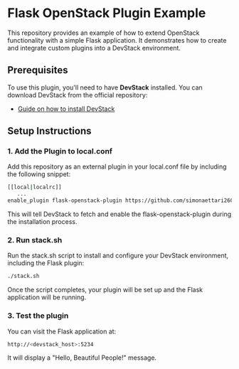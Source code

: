 # Flask OpenStack Plugin Example

This repository provides an example of how to extend OpenStack functionality with a simple Flask application. It demonstrates how to create and integrate custom plugins into a DevStack environment.

## Prerequisites

To use this plugin, you'll need to have **DevStack** installed. You can download DevStack from the official repository:

- [Guide on how to install DevStack](https://docs.openstack.org/devstack/latest/)

## Setup Instructions

### 1. Add the Plugin to local.conf

Add this repository as an external plugin in your local.conf file by including the following snippet:
```bash
[[local|localrc]]
   ...
enable_plugin flask-openstack-plugin https://github.com/simonaettari2606/openstack-plugin.flask.git main
```
This will tell DevStack to fetch and enable the flask-openstack-plugin during the installation process.

### 2. Run stack.sh
Run the stack.sh script to install and configure your DevStack environment, including the Flask plugin:
```bash
./stack.sh
```
Once the script completes, your plugin will be set up and the Flask application will be running.

### 3. Test the plugin

You can visit the Flask application at:
```bash
http://<devstack_host>:5234
```
It will display a "Hello, Beautiful People!" message.
